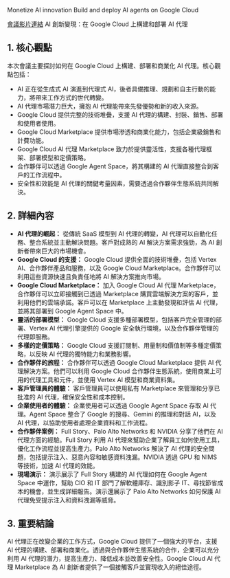 Monetize AI innovation Build and deploy AI agents on Google Cloud

[會議影片連結](https://www.youtube.com/watch?v=nUDBF-Ojytg)
AI 創新變現：在 Google Cloud 上構建和部署 AI 代理

## 1. 核心觀點

本次會議主要探討如何在 Google Cloud 上構建、部署和商業化 AI 代理。核心觀點包括：

*   AI 正在從生成式 AI 演進到代理式 AI，後者具備推理、規劃和自主行動的能力，將帶來工作方式的世代轉變。
*   AI 代理市場潛力巨大，擁抱 AI 代理能帶來先發優勢和新的收入來源。
*   Google Cloud 提供完整的技術堆疊，支援 AI 代理的構建、封裝、銷售、部署和使用者使用。
*   Google Cloud Marketplace 提供市場滲透和商業化能力，包括企業級銷售和計費功能。
*   Google Cloud AI 代理 Marketplace 致力於提供靈活性，支援各種代理框架、部署模型和定價策略。
*   合作夥伴可以透過 Google Agent Space，將其構建的 AI 代理直接整合到客戶的工作流程中。
*   安全性和效能是 AI 代理的關鍵考量因素，需要透過合作夥伴生態系統共同解決。

## 2. 詳細內容

*   **AI 代理的崛起：** 從傳統 SaaS 模型到 AI 代理的轉變，AI 代理可以自動化任務、整合系統並主動解決問題。客戶對成熟的 AI 解決方案需求強勁，為 AI 創新者帶來巨大的市場機會。
*   **Google Cloud 的支援：** Google Cloud 提供全面的技術堆疊，包括 Vertex AI、合作夥伴產品和服務，以及 Google Cloud Marketplace。合作夥伴可以利用這些資源快速且負責任地將 AI 解決方案推向市場。
*   **Google Cloud Marketplace：** 加入 Google Cloud AI 代理 Marketplace，合作夥伴可以立即接觸到已透過 Marketplace 購買雲端解決方案的客戶，並利用他們的雲端承諾。客戶可以在 Marketplace 上主動發現和評估 AI 代理，並將其部署到 Google Agent Space 中。
*   **靈活的部署模型：** Google Cloud 支援多種部署模型，包括客戶完全管理的部署、Vertex AI 代理引擎提供的 Google 安全執行環境，以及合作夥伴管理的代理即服務。
*   **多樣的定價策略：** Google Cloud 支援訂閱制、用量制和價值制等多種定價策略，以反映 AI 代理的獨特能力和業務影響。
*   **合作夥伴的旅程：** 合作夥伴可以透過 Google Cloud Marketplace 提供 AI 代理解決方案。他們可以利用 Google Cloud 合作夥伴生態系統，使用商業上可用的代理工具和元件，並使用 Vertex AI 模型和商業資料集。
*   **客戶管理員的體驗：** 客戶管理員可以使用私有 Marketplace 來管理和分享已批准的 AI 代理，確保安全性和成本控制。
*   **企業使用者的體驗：** 企業使用者可以透過 Google Agent Space 存取 AI 代理。Agent Space 整合了 Google 的搜尋、Gemini 的推理和對話 AI，以及 AI 代理，以協助使用者處理企業資料和工作流程。
*   **合作夥伴案例：** Full Story、Palo Alto Networks 和 NVIDIA 分享了他們在 AI 代理方面的經驗。Full Story 利用 AI 代理來幫助企業了解員工如何使用工具，優化工作流程並提高生產力。Palo Alto Networks 解決了 AI 代理的安全問題，包括提示注入、惡意內容和敏感資料洩漏。NVIDIA 透過 GPU 和 NIMS 等技術，加速 AI 代理的效能。
*   **現場演示：** 演示展示了 Full Story 構建的 AI 代理如何在 Google Agent Space 中運作，幫助 CIO 和 IT 部門了解軟體庫存、識別影子 IT、尋找節省成本的機會，並生成詳細報告。演示還展示了 Palo Alto Networks 如何保護 AI 代理免受提示注入和資料洩漏等威脅。

## 3. 重要結論

AI 代理正在改變企業的工作方式，Google Cloud 提供了一個強大的平台，支援 AI 代理的構建、部署和商業化。透過與合作夥伴生態系統的合作，企業可以充分利用 AI 代理的潛力，提高生產力、降低成本並改善安全性。Google Cloud AI 代理 Marketplace 為 AI 創新者提供了一個接觸客戶並實現收入的絕佳途徑。
